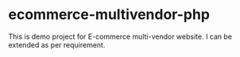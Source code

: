 # ecommerce-multivendor-php
This is demo project for E-commerce multi-vendor website. I can be extended as per requirement.
